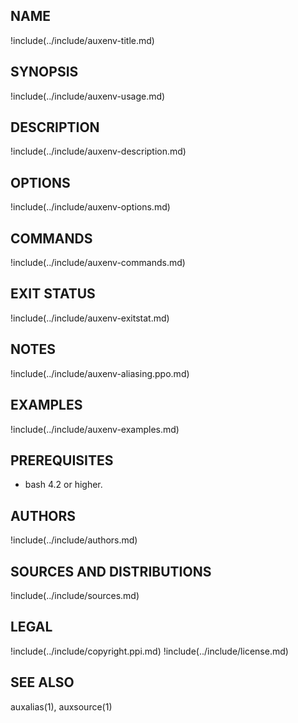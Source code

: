 ## NAME

!include(../include/auxenv-title.md)

## SYNOPSIS

!include(../include/auxenv-usage.md)

## DESCRIPTION

!include(../include/auxenv-description.md)

## OPTIONS

!include(../include/auxenv-options.md)

## COMMANDS

!include(../include/auxenv-commands.md)

## EXIT STATUS
!include(../include/auxenv-exitstat.md)

## NOTES

!include(../include/auxenv-aliasing.ppo.md)

## EXAMPLES

!include(../include/auxenv-examples.md)

## PREREQUISITES

* bash 4.2 or higher.

## AUTHORS

!include(../include/authors.md)

## SOURCES AND DISTRIBUTIONS

!include(../include/sources.md)

## LEGAL

!include(../include/copyright.ppi.md)
!include(../include/license.md)

## SEE ALSO

auxalias(1), auxsource(1)
